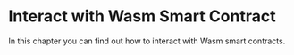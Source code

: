 # Interact with Wasm Smart Contract

In this chapter you can find out how to interact with Wasm smart contracts.

<br/>
